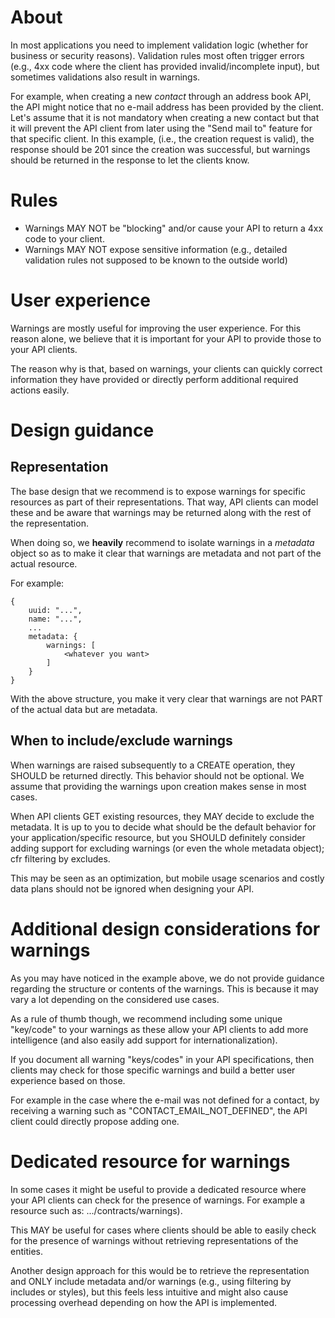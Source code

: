# About
In most applications you need to implement validation logic (whether for business or security reasons). Validation rules most often trigger errors (e.g., 4xx code where the client has provided invalid/incomplete input), but sometimes validations also result in warnings.

For example, when creating a new _contact_ through an address book API, the API might notice that no e-mail address has been provided by the client. Let's assume that it is not mandatory when creating a new contact but that it will prevent the API client from later using the "Send mail to" feature for that specific client. In this example, 
(i.e., the creation request is valid), the response should be 201 since the creation was successful, but warnings should be returned in the response to let the clients know.

# Rules
* Warnings MAY NOT be "blocking" and/or cause your API to return a 4xx code to your client.
* Warnings MAY NOT expose sensitive information (e.g., detailed validation rules not supposed to be known to the outside world)

# User experience
Warnings are mostly useful for improving the user experience. For this reason alone, we believe that it is important for your API to provide those to your API clients.

The reason why is that, based on warnings, your clients can quickly correct information they have provided or directly perform additional required actions easily.

# Design guidance

## Representation
The base design that we recommend is to expose warnings for specific resources as part of their representations. That way, API clients can model these and be aware that warnings may be returned along with the rest of the representation.

When doing so, we **heavily** recommend to isolate warnings in a _metadata_ object so as to make it clear that warnings are metadata and not part of the actual resource.

For example:
```
{
    uuid: "...",
    name: "...",
    ...
    metadata: {
        warnings: [
            <whatever you want>
        ]
    }
}
```
With the above structure, you make it very clear that warnings are not PART of the actual data but are metadata.

## When to include/exclude warnings
When warnings are raised subsequently to a CREATE operation, they SHOULD be returned directly. This behavior should not be optional. We assume that providing the warnings upon creation makes sense in most cases.

When API clients GET existing resources, they MAY decide to exclude the metadata. It is up to you to decide what should be the default behavior for your application/specific resource, but you SHOULD definitely consider adding support for excluding warnings (or even the whole metadata object); cfr filtering by excludes.

This may be seen as an optimization, but mobile usage scenarios and costly data plans should not be ignored when designing your API.

# Additional design considerations for warnings
As you may have noticed in the example above, we do not provide guidance regarding the structure or contents of the warnings. This is because it may vary a lot depending on the considered use cases.

As a rule of thumb though, we recommend including some unique "key/code" to your warnings as these allow your API clients to add more intelligence (and also easily add support for internationalization).

If you document all warning "keys/codes" in your API specifications, then clients may check for those specific warnings and build a better user experience based on those.

For example in the case where the e-mail was not defined for a contact, by receiving a warning such as "CONTACT_EMAIL_NOT_DEFINED", the API client could directly propose adding one.

# Dedicated resource for warnings
In some cases it might be useful to provide a dedicated resource where your API clients can check for the presence of warnings. For example a resource such as: .../contracts/<uuid>warnings).

This MAY be useful for cases where clients should be able to easily check for the presence of warnings without retrieving representations of the entities.

Another design approach for this would be to retrieve the representation and ONLY include metadata and/or warnings (e.g., using filtering by includes or styles), but this feels less intuitive and might also cause processing overhead depending on how the API is implemented.
